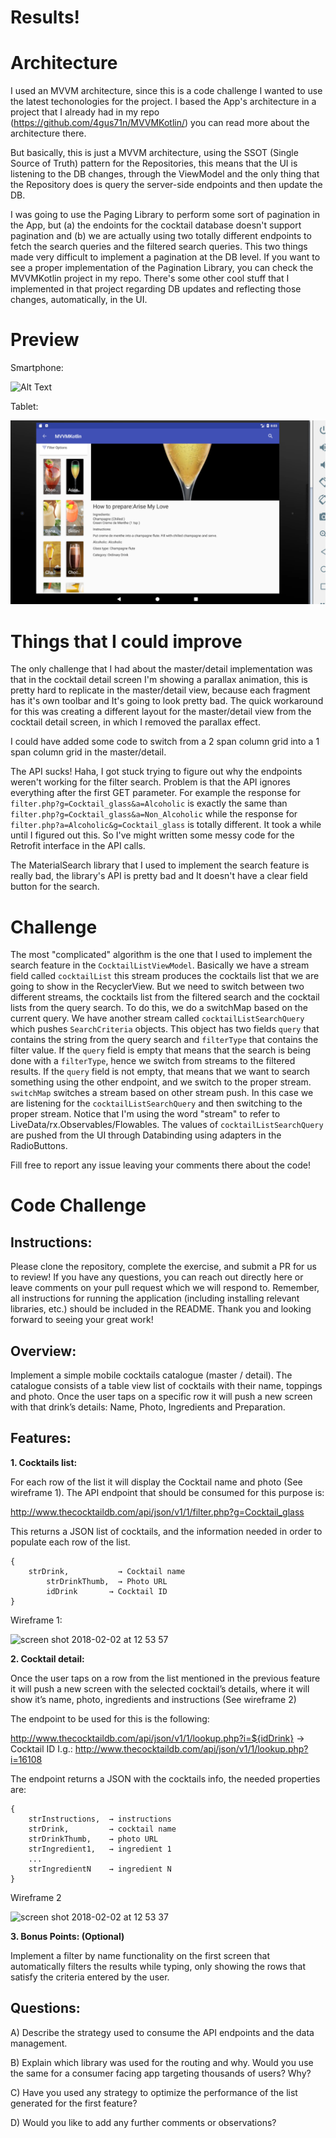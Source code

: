 # Results!

# Architecture

I used an MVVM architecture, since this is a code challenge I wanted to use the latest techonologies for the project. I based the App's architecture in a project that I already had in my repo (https://github.com/4gus71n/MVVMKotlin/) you can read more about the architecture there. 

But basically, this is just a MVVM architecture, using the SSOT (Single Source of Truth) pattern for the Repositories, this means that the UI is listening to the DB changes, through the ViewModel and the only thing that the Repository does is query the server-side endpoints and then update the DB.

I was going to use the Paging Library to perform some sort of pagination in the App, but (a) the endoints for the cocktail database doesn't support pagination and (b) we are actually using two totally different endpoints to fetch the search queries and the filtered search queries. This two things made very difficult to implement a pagination at the DB level. If you want to see a proper implementation of the Pagination Library, you can check the MVVMKotlin project in my repo. There's some other cool stuff that I implemented in that project regarding DB updates and reflecting those changes, automatically, in the UI.

# Preview

Smartphone:

![Alt Text](https://github.com/4gus71n/FE-Code-Test/blob/master/cocktails%20(1).gif)

Tablet:

![Alt Text](https://github.com/4gus71n/FE-Code-Test/blob/master/masterdetail.png)

# Things that I could improve

The only challenge that I had about the master/detail implementation was that in the cocktail detail screen I'm showing a parallax animation, this is pretty hard to replicate in the master/detail view, because each fragment has it's own toolbar and It's going to look pretty bad. The quick workaround for this was creating a different layout for the master/detail view from the cocktail detail screen, in which I removed the parallax effect.

I could have added some code to switch from a 2 span column grid into a 1 span column grid in the master/detail. 

The API sucks! Haha, I got stuck trying to figure out why the endpoints weren't working for the filter search. Problem is that the API ignores everything after the first GET parameter. For example the response for `filter.php?g=Cocktail_glass&a=Alcoholic` is exactly the same than `filter.php?g=Cocktail_glass&a=Non_Alcoholic` while the response for `filter.php?a=Alcoholic&g=Cocktail_glass` is totally different. It took a while until I figured out this. So I've might written some messy code for the Retrofit interface in the API calls.

The MaterialSearch library that I used to implement the search feature is really bad, the library's API is pretty bad and It doesn't have a clear field button for the search.

# Challenge

The most "complicated" algorithm is the one that I used to implement the search feature in the `CocktailListViewModel`. Basically we have a stream field called `cocktailList` this stream produces the cocktails list that we are going to show in the RecyclerView. But we need to switch between two different streams, the cocktails list from the filtered search and the cocktail lists from the query search. To do this, we do a switchMap based on the current query. We have another stream called `cocktailListSearchQuery` which pushes `SearchCriteria` objects. This object has two fields `query` that contains the string from the query search and `filterType` that contains the filter value. If the `query` field is empty that means that the search is being done with a `filterType`, hence we switch from streams to the filtered results. If the `query` field is not empty, that means that we want to search something using the other endpoint, and we switch to the proper stream. `switchMap` switches a stream based on other stream push. In this case we are listening for the `cocktailListSearchQuery` and then switching to the proper stream. Notice that I'm using the word "stream" to refer to LiveData/rx.Observables/Flowables. The values of `cocktailListSearchQuery` are pushed from the UI through Databinding using adapters in the RadioButtons.

Fill free to report any issue leaving your comments there about the code!

# Code Challenge

## Instructions:

Please clone the repository, complete the exercise, and submit a PR for us to review! If you have any questions, you can reach out directly here or leave comments on your pull request which we will respond to. Remember, all instructions for running the application (including installing relevant libraries, etc.) should be included in the README. Thank you and looking forward to seeing your great work!

## Overview:

Implement a simple mobile cocktails catalogue (master / detail). The catalogue consists of a table view list of cocktails with their name, toppings and photo. Once the user taps on a specific row it will push a new screen with that drink’s details: Name, Photo, Ingredients and Preparation.

## Features:

**1. Cocktails list:**

For each row of the list it will display the Cocktail name and photo (See wireframe 1).
The API endpoint that should be consumed for this purpose is: 

http://www.thecocktaildb.com/api/json/v1/1/filter.php?g=Cocktail_glass

This returns a JSON list of cocktails, and the information needed in order to populate each row of the list.

```
{
 	strDrink,           → Cocktail name
     	strDrinkThumb,  → Photo URL
      	idDrink       → Cocktail ID
}
```

Wireframe 1:

![screen shot 2018-02-02 at 12 53 57](https://user-images.githubusercontent.com/263229/35742087-40b1ce26-0818-11e8-91d7-5c2ea0d4a6aa.png)




**2. Cocktail detail:**

Once the user taps on a row from the list mentioned in the previous feature it will push a new screen with the selected cocktail’s details, where it will show it’s name, photo, ingredients and instructions (See wireframe 2)

The endpoint to be used for this is the following:
 
http://www.thecocktaildb.com/api/json/v1/1/lookup.php?i=${idDrink} → Cocktail ID
I.g.: http://www.thecocktaildb.com/api/json/v1/1/lookup.php?i=16108

The endpoint returns a JSON with the cocktails info, the needed properties are:
```
{
	strInstructions,  → instructions
	strDrink,         → cocktail name
	strDrinkThumb,    → photo URL
	strIngredient1,   → ingredient 1
	...
	strIngredientN    → ingredient N
}
```

Wireframe 2

![screen shot 2018-02-02 at 12 53 37](https://user-images.githubusercontent.com/263229/35742155-63205b1c-0818-11e8-8b4b-608a46eaa718.png)
	
  
  
  
**3. Bonus Points: (Optional)**

Implement a filter by name functionality on the first screen that automatically filters the results while typing, only showing the rows that satisfy the criteria entered by the user.

## Questions:

A) Describe the strategy used to consume the API endpoints and the data management.

B) Explain which library was used for the routing and why. Would you use the same for a consumer facing app targeting thousands of users? Why?

C) Have you used any strategy to optimize the performance of the list generated for the first feature?

D) Would you like to add any further comments or observations?
